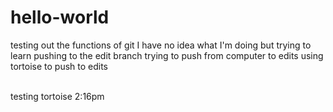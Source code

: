 # hello-world
testing out the functions of git
I have no idea what I'm doing but trying to learn
pushing to the edit branch
trying to push from computer to edits
using tortoise to push to edits

<br/>
testing tortoise 2:16pm
